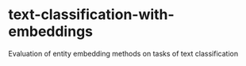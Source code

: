 # text-classification-with-embeddings
Evaluation of entity embedding methods on tasks of text classification
